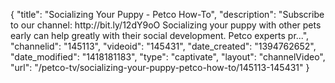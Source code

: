 {
    "title": "Socializing Your Puppy - Petco How-To",
    "description": "Subscribe to our channel: http:\/\/bit.ly\/12dY9oO Socializing your puppy with other pets early can help greatly with their social development. Petco experts pr...",
    "channelid": "145113",
    "videoid": "145431",
    "date_created": "1394762652",
    "date_modified": "1418181183",
    "type": "captivate",
    "layout": "channelVideo",
    "url": "\/petco-tv\/socializing-your-puppy-petco-how-to\/145113-145431"
}